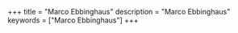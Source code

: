 +++
title = "Marco Ebbinghaus"
description = "Marco Ebbinghaus"
keywords = ["Marco Ebbinghaus"]
+++

